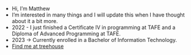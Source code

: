 - Hi, I’m Matthew
- I’m interested in many things and I will update this when I have thought about it a bit more.
- 2022 - I just finished a Certificate IV in programming at TAFE and a Diploma of Advanced Programming at TAFE.
- 2023 -> Currently enrolled in a Bachelor of Information Technology.
- <a rel="me" href="https://social.treehouse.systems/@retrofrog">Find me at treehouse</a>

<!---
MatthewRohrich/MatthewRohrich is a ✨ special ✨ repository because its `README.md` (this file) appears on your GitHub profile.
You can click the Preview link to take a look at your changes.
--->

